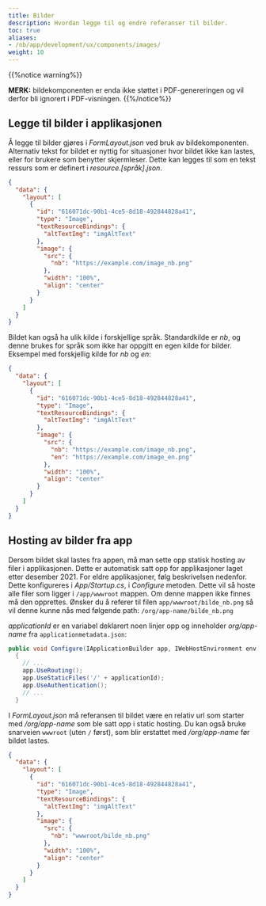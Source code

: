 ```yaml
---
title: Bilder
description: Hvordan legge til og endre referanser til bilder.
toc: true
aliases:
- /nb/app/development/ux/components/images/
weight: 10
---
```


{{%notice warning%}}

**MERK:** bildekomponenten er enda ikke støttet i PDF-genereringen og vil derfor bli ignorert i PDF-visningen.
{{%/notice%}} 

## Legge til bilder i applikasjonen

Å legge til bilder gjøres i _FormLayout.json_ ved bruk av bildekomponenten. Alternativ tekst for bildet er nyttig for situasjoner hvor bildet ikke kan lastes, eller for brukere som benytter skjermleser. Dette kan legges til som en tekst ressurs som er definert i _resource.[språk].json_.

```json
{
  "data": {
    "layout": [
      {
        "id": "616071dc-90b1-4ce5-8d18-492844828a41",
        "type": "Image",
        "textResourceBindings": {
          "altTextImg": "imgAltText"
        },
        "image": {
          "src": {
            "nb": "https://example.com/image_nb.png"
          },
          "width": "100%",
          "align": "center"
        }
      }
    ]
  }
}
```

Bildet kan også ha ulik kilde i forskjellige språk. Standardkilde er _nb_, og denne brukes for språk som ikke har oppgitt en egen kilde for bilder. Eksempel med forskjellig kilde for _nb_ og _en_:

```json
{
  "data": {
    "layout": [
      {
        "id": "616071dc-90b1-4ce5-8d18-492844828a41",
        "type": "Image",
        "textResourceBindings": {
          "altTextImg": "imgAltText"
        },
        "image": {
          "src": {
            "nb": "https://example.com/image_nb.png",
            "en": "https://example.com/image_en.png"
          },
          "width": "100%",
          "align": "center"
        }
      }
    ]
  }
}
```

## Hosting av bilder fra app

Dersom bildet skal lastes fra appen, må man sette opp statisk hosting av filer i applikasjonen. Dette er automatisk satt opp for applikasjoner laget etter desember 2021. For eldre applikasjoner, følg beskrivelsen nedenfor.
Dette konfigureres i _App/Startup.cs_, i _Configure_ metoden. Dette vil så hoste alle filer som ligger i `/app/wwwroot` mappen. Om denne mappen ikke finnes må den opprettes.
Ønsker du å referer til filen `app/wwwroot/bilde_nb.png` så vil denne kunne nås med følgende path: `/org/app-name/bilde_nb.png`

_applicationId_ er en variabel deklarert noen linjer opp og inneholder _org/app-name_ fra `applicationmetadata.json`:

```C# {linenos=false,hl_lines=[5]}
public void Configure(IApplicationBuilder app, IWebHostEnvironment env)
  {
    // ...
    app.UseRouting();
    app.UseStaticFiles('/' + applicationId);
    app.UseAuthentication();
    // ...
  }
```

I _FormLayout.json_ må referansen til bildet være en relativ url som starter med _/org/app-name_ som ble satt opp i static hosting.
Du kan også bruke snarveien `wwwroot` (uten `/` først), som blir erstattet med _/org/app-name_ før bildet lastes.

```json
{
  "data": {
    "layout": [
      {
        "id": "616071dc-90b1-4ce5-8d18-492844828a41",
        "type": "Image",
        "textResourceBindings": {
          "altTextImg": "imgAltText"
        },
        "image": {
          "src": {
            "nb": "wwwroot/bilde_nb.png"
          },
          "width": "100%",
          "align": "center"
        }
      }
    ]
  }
}
```
